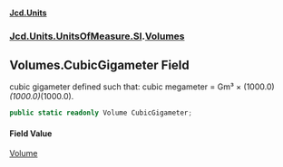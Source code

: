 #### [Jcd.Units](index 'index')
### [Jcd.Units.UnitsOfMeasure.SI](Jcd.Units.UnitsOfMeasure.SI 'Jcd.Units.UnitsOfMeasure.SI').[Volumes](Volumes 'Jcd.Units.UnitsOfMeasure.SI.Volumes')

## Volumes.CubicGigameter Field

cubic gigameter defined such that: cubic megameter = Gm³ × (1000.0)*(1000.0)*(1000.0).

```csharp
public static readonly Volume CubicGigameter;
```

#### Field Value
[Volume](Volume 'Jcd.Units.UnitTypes.Volume')